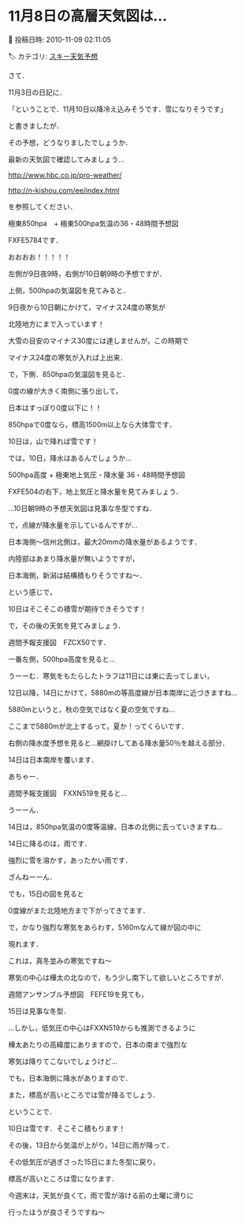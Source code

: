 # 11月8日の高層天気図は…

📅 投稿日時: 2010-11-09 02:11:05

🏷️ カテゴリ: [スキー天気予想](c6554f5c3c106093b511a8daae23757e8.md)

さて．





11月3日の日記に．


「ということで．11月10日以降冷え込みそうです．雪になりそうです」


と書きましたが．


その予想，どうなりましたでしょうか．





最新の天気図で確認してみましょう…


http://www.hbc.co.jp/pro-weather/


http://n-kishou.com/ee/index.html


を参照してください．





極東850hpa　+ 極東500hpa気温の36・48時間予想図


FXFE5784です．


[](http://blogimg.goo.ne.jp/user_image/15/bc/6a2967d125c656ac2876f6f3c2be74cd.jpg)


おおおお！！！！！


左側が9日夜9時，右側が10日朝9時の予想ですが．





上側，500hpaの気温図を見てみると．


9日夜から10日朝にかけて，マイナス24度の寒気が


北陸地方にまで入っています！


大雪の目安のマイナス30度には達しませんが，この時期で


マイナス24度の寒気が入れば上出来．





で，下側．850hpaの気温図を見ると．


0度の線が大きく南側に張り出して，


日本はすっぽり0度以下に！！


850hpaで0度なら，標高1500m以上なら大体雪です．


10日は，山で降れば雪です！





では，10日，降水はあるんでしょうか…





 500hpa高度 + 極東地上気圧・降水量 36・48時間予想図


FXFE504の右下，地上気圧と降水量を見てみましょう．





[](http://blogimg.goo.ne.jp/user_image/5f/46/ee7f584814f43b9d453e4607a1f11d8a.jpg)





…10日朝9時の予想天気図は見事な冬型ですね．


で，点線が降水量を示しているんですが…


日本海側～信州北側は，最大20mmの降水量があるようです．


内陸部はあまり降水量が無いようですが，


日本海側，新潟は結構積もりそうですね～．





という感じで，


10日はそこそこの積雪が期待できそうです！





で，その後の天気を見てみましょう．


週間予報支援図　FZCX50です．


[](http://blogimg.goo.ne.jp/user_image/34/ee/6299affdacaad1bd57b01b54bfb31040.jpg)





一番左側，500hpa高度を見ると…


うーーむ．寒気をもたらしたトラフは11日には東に去ってしまい，


12日以降，14日にかけて，5880mの等高度線が日本南岸に近づきますね…


5880mというと，秋の空気ではなく夏の空気ですね…


ここまで5880mが北上するって，夏か！ってくらいです．





右側の降水度予想を見ると…網掛けしてある降水量50％を越える部分．


14日は日本南岸を覆います．





あちゃー．


週間予報支援図　FXXN519を見ると…


[](http://blogimg.goo.ne.jp/user_image/4d/36/ebd590ae35a19aeeb3699999cee454f6.jpg)





うーーん．


14日は，850hpa気温の0度等温線，日本の北側に去っていきますね…


14日に降るのは，雨です．


強烈に雪を溶かす，あったかい雨です．


ざんねーーん．





でも，15日の図を見ると


0度線がまた北陸地方まで下がってきてます．


で，かなり強烈な寒気をあらわす，5160mなんて線が図の中に


現れます．


これは，真冬並みの寒気ですね～


寒気の中心は樺太の北なので，もう少し南下して欲しいところですが．





週間アンサンブル予想図　FEFE19を見ても，


[](http://blogimg.goo.ne.jp/user_image/09/54/1978e0c26bbcaa7f3fef75339e64d2fa.jpg)


15日は見事な冬型．


…しかし，低気圧の中心はFXXN519からも推測できるように


樺太あたりの高緯度にありますので，日本の南まで強烈な


寒気は降りてこないでしょうけど…


でも，日本海側に降水がありますので．


また，標高が高いところでは雪が降るでしょう．





ということで．


10日は雪です．そこそこ積もります！


その後，13日から気温が上がり，14日に雨が降って．


その低気圧が過ぎさった15日にまた冬型に戻り，


標高が高いところは雪になります．





今週末は，天気が良くて，雨で雪が溶ける前の土曜に滑りに


行ったほうが良さそうですね～
